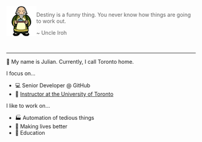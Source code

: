 
<!--START_SECTION:iroh-->
<img height="80" align="left" src="https://raw.githubusercontent.com/jules2689/jules2689/master/iroh.png">
  
  > Destiny is a funny thing. You never know how things are going to work out.
  >
  > ~ Uncle Iroh
<!--END_SECTION:iroh-->

<br>

---

:wave: My name is Julian. Currently, I call Toronto home.

I focus on...
- :computer: Senior Developer @ GitHub
- :school: [Instructor at the University of Toronto](https://csc491.dcsil.ca)

I like to work on...
- :factory: Automation of tedious things
- :gift_heart: Making lives better
- :pencil: Education
